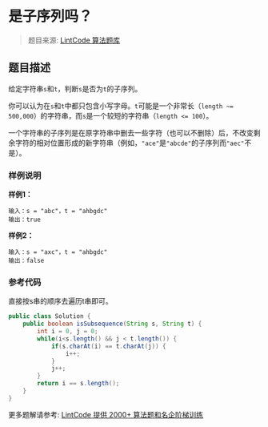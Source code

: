 # 是子序列吗？
 > 题目来源: [LintCode 算法题库](https://www.lintcode.com/problem/is-subsequence/?utm_source=sc-github-wzz)
 ## 题目描述
 给定字符串`s`和`t`，判断`s`是否为`t`的子序列。

你可以认为在`s`和`t`中都只包含小写字母。`t`可能是一个非常长（`length ~= 500,000`）的字符串，而`s`是一个较短的字符串（`length <= 100`）。

一个字符串的子序列是在原字符串中删去一些字符（也可以不删除）后，不改变剩余字符的相对位置形成的新字符串（例如，`"ace"`是`"abcde"`的子序列而`"aec"`不是）。
 ### 样例说明
 **样例1：**
```
输入：s = "abc"，t = "ahbgdc"
输出：true
```
**样例2：**
```
输入：s = "axc"，t = "ahbgdc"
输出：false
```
 ### 参考代码
 直接按s串的顺序去遍历t串即可。
```java
public class Solution {
    public boolean isSubsequence(String s, String t) {
        int i = 0, j = 0;
        while(i<s.length() && j < t.length()) {
            if(s.charAt(i) == t.charAt(j)) {
                i++;
            }
            j++;
        }
        return i == s.length();
    }
}
```
 更多题解请参考: [LintCode 提供 2000+ 算法题和名企阶梯训练](https://www.lintcode.com/problem/?utm_source=sc-github-wzz)